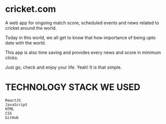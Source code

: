 # cricket.com

A web app for ongoing match score, scheduled events and news related to cricket around the world.

Today in this world, we all get to know that how importance of being upto date with the world.

This app is also time saving and provides every news and score in minimum clicks.

Just go, check and enjoy your life. Yeah! It is that simple.

# TECHNOLOGY STACK WE USED

    
    ReactJS
    JavaScript
    HTML
    CSS
    GitHub



